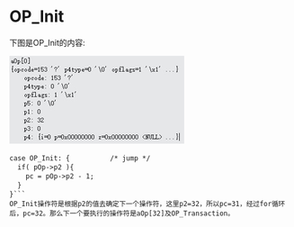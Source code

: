 # OP_Init
下图是OP_Init的内容:

![](4-5-1.jpg)

```
case OP_Init: {          /* jump */
  if( pOp->p2 ){
    pc = pOp->p2 - 1;
  }
}```
OP_Init操作符是根据p2的值去确定下一个操作符，这里p2=32，所以pc=31，经过for循环后，pc=32。那么下一个要执行的操作符是aOp[32]及OP_Transaction。
